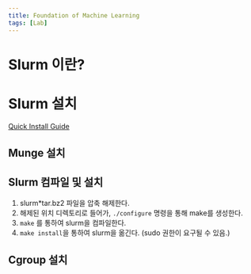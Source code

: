 ```yaml
---
title: Foundation of Machine Learning
tags: [Lab]
---
```


# Slurm 이란?

# Slurm 설치

[Quick Install Guide](https://slurm.schedmd.com/quickstart_admin.html)

## Munge 설치

## Slurm 컴파일 및 설치

1. slurm*tar.bz2 파일을 압축 해제한다.
2. 해제된 위치 디렉토리로 들어가, `./configure` 명령을 통해 make를 생성한다.
3. `make` 를 통하여 slurm을 컴파일한다.
4. `make install`을 통하여 slurm을 옮긴다. (sudo 권한이 요구될 수 있음.)

## Cgroup 설치